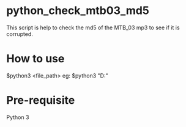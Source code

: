 # python_check_mtb03_md5
This script is help to check the md5 of the MTB_03 mp3 to see if it is corrupted.

# How to use
$python3 <file_path>
eg: $python3 "D:\"

# Pre-requisite
Python 3
